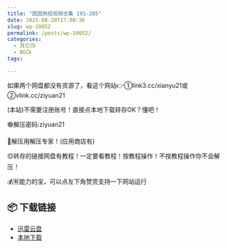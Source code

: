 ```yaml
---
title: "困困狗短视频合集 191-285"
date: 2025-08-20T17:08:36
slug: wp-10052
permalink: /posts/wp-10052/
categories:
  - 其它📺
  - BG📺
tags:

---
```


如果两个网盘都没有资源了，看这个网站👉①link3.cc/xianyu21或②vlink.cc/ziyuan21

(本站)不需要注册账号！直接点本地下载转存OK？懂吧！

🟢解压密码:ziyuan21

🔵解压用解压专家！(应用商店有)

🟡转存的链接网盘有教程！一定要看教程！按教程操作！不按教程操作你不会解压！

💰🈶能力的宝，可以点左下角赞赏支持一下网站运行

## 📦 下载链接
- [迅雷云盘](https://blziyuan21.com/pay-download/10052?key=4e841bcbc2&down_id=0)
- [本地下载](https://blziyuan21.com/pay-download/10052?key=4e841bcbc2&down_id=1)

